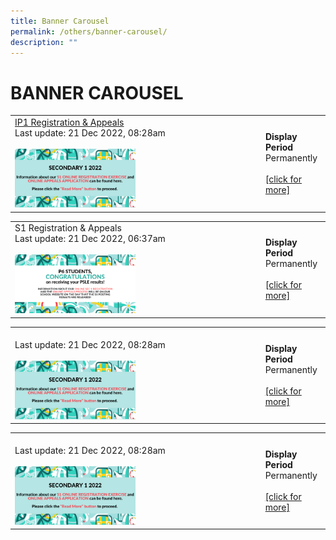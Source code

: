 ```yaml
---
title: Banner Carousel
permalink: /others/banner-carousel/
description: ""
---
```

# BANNER CAROUSEL

|   |   |
|---|---|
|  <a href="/admissions/ip-year-1-registration-n-appeals-2023-intake" target="_blank">IP1 Registration & Appeals</a><br>Last update: 21 Dec 2022, 08:28am <br><br><a href="/images/Others/Banner%20Carousel/e78c27f91_774.png" target = "_blank"> <img src="/images/Others/Banner%20Carousel/e78c27f91_774.png" style="width:50%"></a>	 |  **Display Period** <br>Permanently<br><br><a href="/admissions/ip-year-1-registration-n-appeals-2023-intake" target="_blank">[click for more]</a>  |

|   |   |
|---|---|
|  S1 Registration & Appeals<br>Last update: 21 Dec 2022, 06:37am<br><br><a href="/images/Others/Banner%20Carousel/ccf6e8c6c_696.png" target = "_blank"> <img src="/images/Others/Banner%20Carousel/ccf6e8c6c_696.png" style="width:50%"></a>		 |  **Display Period** <br>Permanently<br><br> <a href="" target="_blank">[click for more]</a>  |

|   |   |
|---|---|
|  <br>Last update: 21 Dec 2022, 08:28am<br><br><a href="/images/Others/Banner%20Carousel/e78c27f91_774.png" target = "_blank"> <img src="/images/Others/Banner%20Carousel/e78c27f91_774.png" style="width:50%"></a>		 |  **Display Period** <br>Permanently <br><br><a href="" target="_blank">[click for more]</a>  |

|   |   |
|---|---|
|  <br>Last update: 21 Dec 2022, 08:28am<br><br><a href="/images/Others/Banner%20Carousel/e78c27f91_774.png" target = "_blank"> <img src="/images/Others/Banner%20Carousel/e78c27f91_774.png" style="width:50%"></a>		 |  **Display Period** <br>Permanently <br><br><a href="" target="_blank">[click for more]</a>   |